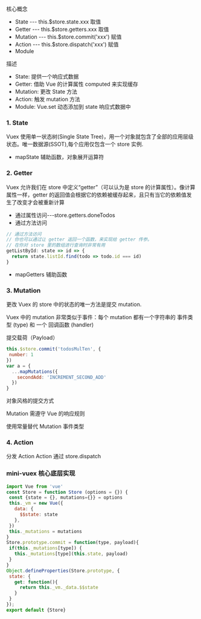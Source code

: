 核心概念
- State --- this.$store.state.xxx 取值
- Getter --- this.$store.getters.xxx 取值
- Mutation --- this.$store.commit('xxx') 赋值
- Action --- this.$store.dispatch('xxx') 赋值
- Module

描述
- State: 提供一个响应式数据
- Getter: 借助 Vue 的计算属性 computed 来实现缓存
- Mutation: 更改 State 方法
- Action: 触发 mutation 方法
- Module: Vue.set 动态添加到 state 响应式数据中

### 1. State
Vuex 使用单一状态树(Single State Tree)，用一个对象就包含了全部的应用层级状态。唯一数据源(SSOT),每个应用仅包含一个 store 实例.

- mapState 辅助函数，对象展开运算符

### 2. Getter
Vuex 允许我们在 store 中定义“getter”（可以认为是 store 的计算属性）。像计算属性一样，getter 的返回值会根据它的依赖被缓存起来，且只有当它的依赖值发生了改变才会被重新计算

- 通过属性访问---store.getters.doneTodos
- 通过方法访问
```javascript
// 通过方法访问
// 你也可以通过让 getter 返回一个函数，来实现给 getter 传参。
// 在你对 store 里的数组进行查询时非常有用
getListById: state => id => {
  return state.listId.find(todo => todo.id === id)
}
```
- mapGetters 辅助函数

### 3. Mutation
更改 Vuex 的 store 中的状态的唯一方法是提交 mutation.

Vuex 中的 mutation 非常类似于事件：每个 mutation 都有一个字符串的 事件类型 (type) 和 一个 回调函数 (handler)

提交载荷（Payload）
```javascript
this.$store.commit('todosMulTen', {
 number: 1
})
var a = {
  ...mapMutations({
    secondAdd: 'INCREMENT_SECOND_ADD'
  })
}
```
对象风格的提交方式

Mutation 需遵守 Vue 的响应规则

 使用常量替代 Mutation 事件类型
 
 
 ### 4. Action
 
 分发 Action
 Action 通过 store.dispatch
 
 
 ### mini-vuex 核心底层实现
 ```javascript
import Vue from 'vue'
const Store = function Store (options = {}) {
  const {state = {}, mutations={}} = options
  this._vm = new Vue({
    data: {
      $$state: state
    },
  })
  this._mutations = mutations
}
Store.prototype.commit = function(type, payload){
  if(this._mutations[type]) {
    this._mutations[type](this.state, payload)
  }
}
Object.defineProperties(Store.prototype, {
  state: {
    get: function(){
      return this._vm._data.$$state
    }
  }
});
export default {Store}
```